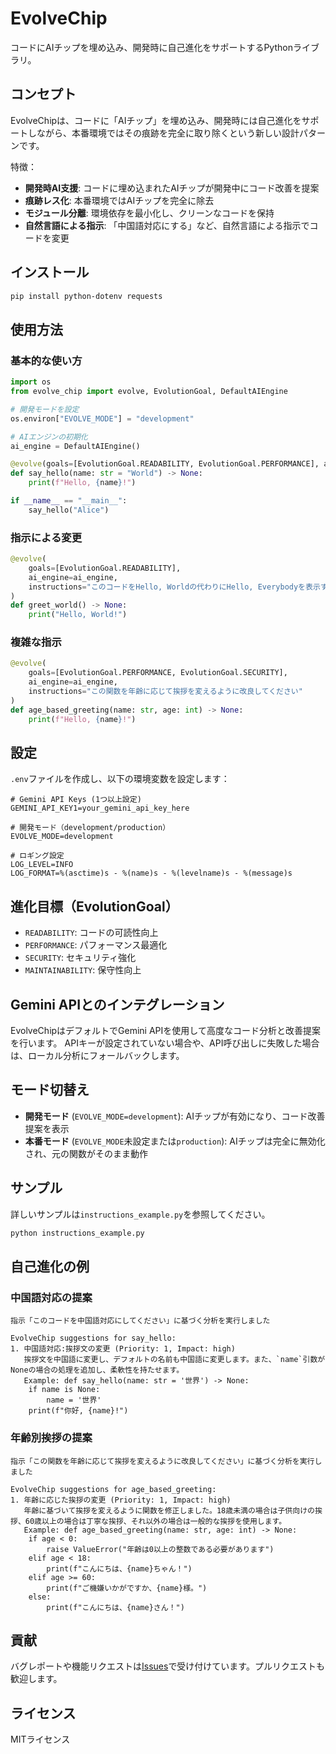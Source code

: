 # EvolveChip

コードにAIチップを埋め込み、開発時に自己進化をサポートするPythonライブラリ。

## コンセプト

EvolveChipは、コードに「AIチップ」を埋め込み、開発時には自己進化をサポートしながら、本番環境ではその痕跡を完全に取り除くという新しい設計パターンです。

特徴：
- **開発時AI支援**: コードに埋め込まれたAIチップが開発中にコード改善を提案
- **痕跡レス化**: 本番環境ではAIチップを完全に除去
- **モジュール分離**: 環境依存を最小化し、クリーンなコードを保持
- **自然言語による指示**: 「中国語対応にする」など、自然言語による指示でコードを変更

## インストール

```bash
pip install python-dotenv requests
```

## 使用方法

### 基本的な使い方

```python
import os
from evolve_chip import evolve, EvolutionGoal, DefaultAIEngine

# 開発モードを設定
os.environ["EVOLVE_MODE"] = "development"

# AIエンジンの初期化
ai_engine = DefaultAIEngine()

@evolve(goals=[EvolutionGoal.READABILITY, EvolutionGoal.PERFORMANCE], ai_engine=ai_engine)
def say_hello(name: str = "World") -> None:
    print(f"Hello, {name}!")

if __name__ == "__main__":
    say_hello("Alice")
```

### 指示による変更

```python
@evolve(
    goals=[EvolutionGoal.READABILITY],
    ai_engine=ai_engine,
    instructions="このコードをHello, Worldの代わりにHello, Everybodyを表示するように変更してください"
)
def greet_world() -> None:
    print("Hello, World!")
```

### 複雑な指示

```python
@evolve(
    goals=[EvolutionGoal.PERFORMANCE, EvolutionGoal.SECURITY],
    ai_engine=ai_engine,
    instructions="この関数を年齢に応じて挨拶を変えるように改良してください"
)
def age_based_greeting(name: str, age: int) -> None:
    print(f"Hello, {name}!")
```

## 設定

`.env`ファイルを作成し、以下の環境変数を設定します：

```
# Gemini API Keys (1つ以上設定)
GEMINI_API_KEY1=your_gemini_api_key_here

# 開発モード（development/production）
EVOLVE_MODE=development

# ロギング設定
LOG_LEVEL=INFO
LOG_FORMAT=%(asctime)s - %(name)s - %(levelname)s - %(message)s
```

## 進化目標（EvolutionGoal）

- `READABILITY`: コードの可読性向上
- `PERFORMANCE`: パフォーマンス最適化
- `SECURITY`: セキュリティ強化
- `MAINTAINABILITY`: 保守性向上

## Gemini APIとのインテグレーション

EvolveChipはデフォルトでGemini APIを使用して高度なコード分析と改善提案を行います。
APIキーが設定されていない場合や、API呼び出しに失敗した場合は、ローカル分析にフォールバックします。

## モード切替え

- **開発モード** (`EVOLVE_MODE=development`): AIチップが有効になり、コード改善提案を表示
- **本番モード** (`EVOLVE_MODE`未設定または`production`): AIチップは完全に無効化され、元の関数がそのまま動作

## サンプル

詳しいサンプルは`instructions_example.py`を参照してください。

```bash
python instructions_example.py
```

## 自己進化の例

### 中国語対応の提案

```
指示「このコードを中国語対応にしてください」に基づく分析を実行しました

EvolveChip suggestions for say_hello:
1. 中国語対応:挨拶文の変更 (Priority: 1, Impact: high)
   挨拶文を中国語に変更し、デフォルトの名前も中国語に変更します。また、`name`引数がNoneの場合の処理を追加し、柔軟性を持たせます。
   Example: def say_hello(name: str = '世界') -> None:
    if name is None:
        name = '世界'
    print(f"你好, {name}!")
```

### 年齢別挨拶の提案

```
指示「この関数を年齢に応じて挨拶を変えるように改良してください」に基づく分析を実行しました

EvolveChip suggestions for age_based_greeting:
1. 年齢に応じた挨拶の変更 (Priority: 1, Impact: high)
   年齢に基づいて挨拶を変えるように関数を修正しました。18歳未満の場合は子供向けの挨拶、60歳以上の場合は丁寧な挨拶、それ以外の場合は一般的な挨拶を使用します。
   Example: def age_based_greeting(name: str, age: int) -> None:
    if age < 0:
        raise ValueError("年齢は0以上の整数である必要があります")
    elif age < 18:
        print(f"こんにちは、{name}ちゃん！")
    elif age >= 60:
        print(f"ご機嫌いかがですか、{name}様。")
    else:
        print(f"こんにちは、{name}さん！")
```

## 貢献

バグレポートや機能リクエストは[Issues](https://github.com/yourusername/evolve-chip/issues)で受け付けています。プルリクエストも歓迎します。

## ライセンス

MITライセンス